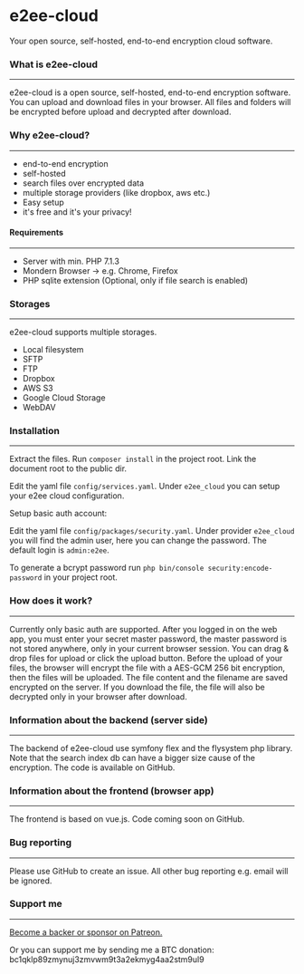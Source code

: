 # e2ee-cloud

Your open source, self-hosted, end-to-end encryption cloud software.

### What is e2ee-cloud

------

e2ee-cloud is a open source, self-hosted, end-to-end encryption software.
You can upload and download files in your browser. All files and folders will be encrypted before upload and decrypted after download.

### Why e2ee-cloud?

------

* end-to-end encryption
* self-hosted
* search files over encrypted data
* multiple storage providers (like dropbox, aws etc.)
* Easy setup
* it's free and it's your privacy!

#### Requirements

------

* Server with min. PHP 7.1.3
* Mondern Browser -> e.g. Chrome, Firefox
* PHP sqlite extension (Optional, only if file search is enabled)

### Storages

------

e2ee-cloud supports multiple storages.

* Local filesystem
* SFTP
* FTP
* Dropbox
* AWS S3
* Google Cloud Storage
* WebDAV

### Installation 

------

Extract the files. Run `composer install` in the project root. Link the document root to the public dir.

Edit the yaml file `config/services.yaml`. Under `e2ee_cloud` you can setup your e2ee cloud configuration.

Setup basic auth account:

Edit the yaml file `config/packages/security.yaml`. Under provider `e2ee_cloud` you will find the admin user, here you can change the password. The default login is `admin:e2ee`.

To generate a bcrypt password run `php bin/console security:encode-password` in your project root.

### How does it work?

------

Currently only basic auth are supported. After you logged in on the web app, you must enter your secret master password, the master password is not stored anywhere, only in your current browser session. You can drag & drop files for upload or click the upload button. Before the upload of your files, the browser will encrypt the file with a AES-GCM 256 bit encryption, then the files will be uploaded. The file content and the filename are saved encrypted on the server. If you download the file, the file will also be decrypted only in your browser after download.

### Information about the backend (server side)

------

The backend of e2ee-cloud use symfony flex and the flysystem php library. Note that the search index db can have a bigger size cause of the encryption.
The code is available on GitHub. 

### Information about the frontend (browser app)

------

The frontend is based on vue.js. Code coming soon on GitHub.

### Bug reporting

------

Please use GitHub to create an issue. All other bug reporting e.g. email will be ignored.

### Support me

------

[Become a backer or sponsor on Patreon.](https://www.patreon.com/doweb)

Or you can support me by sending me a BTC donation:
bc1qklp89zmynuj3zmvwm9t3a2ekmyg4aa2stm9ul9
